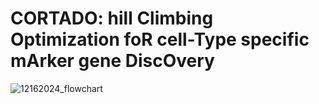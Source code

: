 # CORTADO: hill Climbing Optimization foR cell-Type specific mArker gene DiscOvery

![12162024_flowchart](https://github.com/user-attachments/assets/f9570001-6137-44b6-ac73-989ff8ae1673)
